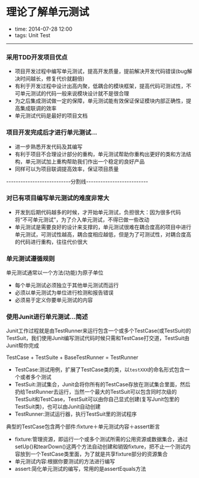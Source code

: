 # 理论了解单元测试

- time: 2014-07-28 12:00
- tags: Unit Test 

---

### 采用TDD开发项目优点

- 项目开发过程中编写单元测试，提高开发质量，提前解决开发代码错误(bug解决时间越长，修复代价就翻倍)
- 有利于开发过程中设计出高内聚，低耦合的模块框架，提高代码可测试性，不可单元测试的代码一般来说模块设计就不是很合理
- 为之后集成测试做一定的保障，单元测试能有效保证保证模块内部正确性，提高集成联调的效率
- 单元测试代码是最好的项目文档

### 项目开发完成后才进行单元测试...

- 进一步熟悉开发代码及其编写
- 有利于项目不合理设计部分的重构，单元测试帮助你重构出更好的类和方法结构，单元测试加上重构帮助我们作出一个稳定的良好产品
- 同样可以为项目联调提高效率，保证项目质量

---------------------------分割线--------------------------

### 对已有项目编写单元测试的难度非常大

- 开发到后期代码越多的时候，才开始单元测试，负担很大：因为很多代码将“不可单元测试”，为了介入单元测试，不得已做一些改动
- 单元测试是需要良好的设计来支撑的，单元测试很难在耦合度高的项目中进行单元测试，可测试性越高，耦合度相应越低，但是为了可测试性，对耦合度高的代码进行重构，往往代价很大


### 单元测试遵循规则

单元测试通常以一个方法(功能)为原子单位
- 每个单元测试必须独立于其他单元测试而运行
- 必须以单元测试为单位进行检测和报告错误
- 必须易于定义你要单元测试的内容

### 使用Junit进行单元测试...简述

Junit工作过程就是由TestRunner来运行包含一个或多个TestCase(或TestSuit)的TestSuit，我们使用Junit编写测试代码时候只需和TestCase打交道，TestSuit由Junit帮你完成

TestCase + TestSuite + BaseTestRunner = TestRunner

- TestCase:测试用例，扩展了TestCase类的类，以`testXXX`的命名形式包含一个或者多个测试
- TestSuit:测试集合，Junit会将你所有的TestCase存放在测试集合里面，然后扔给TestRunner去运行，当然一个最大的TestSuit可以包含同时次级的TestSuit和TestCase，TestSuit可以由你自己显式创建(复写Junit包里的TestSuit类)，也可以由Junit自动创建
- TestRunner:测试运行器，执行TestSuit里的测试程序

典型的TestCase包含两个部件:fixture＋单元测试内容＋assert断言

- fixture:管理资源，即运行一个或多个测试所需的公用资源或数据集合，通过setUp()和tearDown()这两个方法自动创建和销毁fixture，把不止一个测试内容放到一个TestCase类里面，为了就是共享fixture部分的资源集合
- 单元测试内容:根据你要测试的方法进行编写
- assert:简化单元测试的编写，常用的是assertEquals方法



